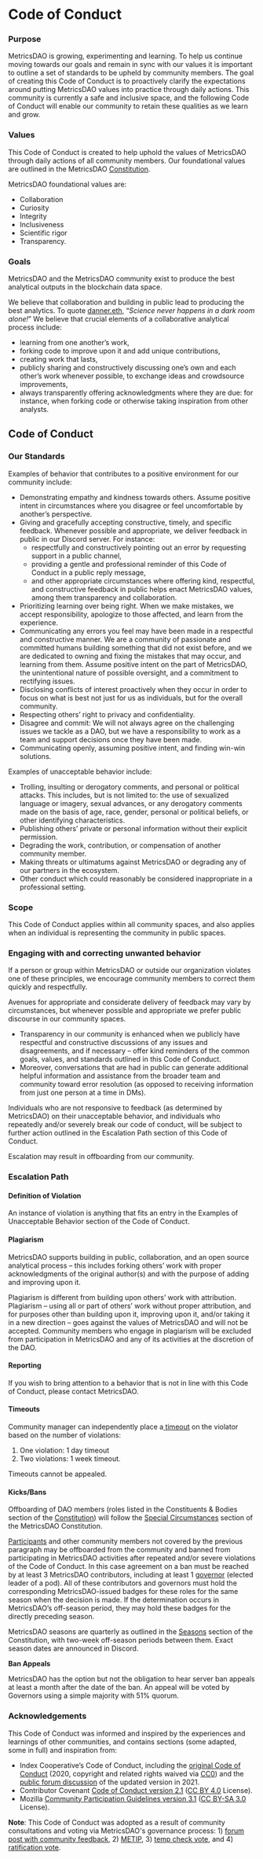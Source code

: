 # Code of Conduct

### Purpose <a href="#purpose-8" id="purpose-8"></a>

MetricsDAO is growing, experimenting and learning. To help us continue moving towards our goals and remain in sync with our values it is important to outline a set of standards to be upheld by community members. The goal of creating this Code of Conduct is to proactively clarify the expectations around putting MetricsDAO values into practice through daily actions. This community is currently a safe and inclusive space, and the following Code of Conduct will enable our community to retain these qualities as we learn and grow.

### Values <a href="#values-9" id="values-9"></a>

This Code of Conduct is created to help uphold the values of MetricsDAO through daily actions of all community members. Our foundational values are outlined in the MetricsDAO [Constitution](https://docs.metricsdao.xyz/metricsdao/constitution).

MetricsDAO foundational values are:

* Collaboration
* Curiosity
* Integrity
* Inclusiveness
* Scientific rigor
* Transparency.

### Goals <a href="#goals-10" id="goals-10"></a>

MetricsDAO and the MetricsDAO community exist to produce the best analytical outputs in the blockchain data space.

We believe that collaboration and building in public lead to producing the best analytics. To quote [danner.eth](https://twitter.com/drakedanner), “_Science never happens in a dark room alone!_” We believe that crucial elements of a collaborative analytical process include:

* learning from one another’s work,
* forking code to improve upon it and add unique contributions,
* creating work that lasts,
* publicly sharing and constructively discussing one’s own and each other’s work whenever possible, to exchange ideas and crowdsource improvements,
* always transparently offering acknowledgments where they are due: for instance, when forking code or otherwise taking inspiration from other analysts.

## Code of Conduct <a href="#code-of-conduct-11" id="code-of-conduct-11"></a>

### Our Standards <a href="#our-standards-12" id="our-standards-12"></a>

Examples of behavior that contributes to a positive environment for our community include:

* Demonstrating empathy and kindness towards others. Assume positive intent in circumstances where you disagree or feel uncomfortable by another’s perspective.
* Giving and gracefully accepting constructive, timely, and specific feedback. Whenever possible and appropriate, we deliver feedback in public in our Discord server. For instance:
  * respectfully and constructively pointing out an error by requesting support in a public channel,
  * providing a gentle and professional reminder of this Code of Conduct in a public reply message,
  * and other appropriate circumstances where offering kind, respectful, and constructive feedback in public helps enact MetricsDAO values, among them transparency and collaboration.
* Prioritizing learning over being right. When we make mistakes, we accept responsibility, apologize to those affected, and learn from the experience.
* Communicating any errors you feel may have been made in a respectful and constructive manner. We are a community of passionate and committed humans building something that did not exist before, and we are dedicated to owning and fixing the mistakes that may occur, and learning from them. Assume positive intent on the part of MetricsDAO, the unintentional nature of possible oversight, and a commitment to rectifying issues.
* Disclosing conflicts of interest proactively when they occur in order to focus on what is best not just for us as individuals, but for the overall community.
* Respecting others’ right to privacy and confidentiality.
* Disagree and commit: We will not always agree on the challenging issues we tackle as a DAO, but we have a responsibility to work as a team and support decisions once they have been made.
* Communicating openly, assuming positive intent, and finding win-win solutions.

Examples of unacceptable behavior include:

* Trolling, insulting or derogatory comments, and personal or political attacks. This includes, but is not limited to: the use of sexualized language or imagery, sexual advances, or any derogatory comments made on the basis of age, race, gender, personal or political beliefs, or other identifying characteristics.
* Publishing others’ private or personal information without their explicit permission.
* Degrading the work, contribution, or compensation of another community member.
* Making threats or ultimatums against MetricsDAO or degrading any of our partners in the ecosystem.
* Other conduct which could reasonably be considered inappropriate in a professional setting.

### Scope <a href="#scope-13" id="scope-13"></a>

This Code of Conduct applies within all community spaces, and also applies when an individual is representing the community in public spaces.

### Engaging with and correcting unwanted behavior <a href="#engaging-with-and-correcting-unwanted-behavior-14" id="engaging-with-and-correcting-unwanted-behavior-14"></a>

If a person or group within MetricsDAO or outside our organization violates one of these principles, we encourage community members to correct them quickly and respectfully.

Avenues for appropriate and considerate delivery of feedback may vary by circumstances, but whenever possible and appropriate we prefer public discourse in our community spaces.

* Transparency in our community is enhanced when we publicly have respectful and constructive discussions of any issues and disagreements, and if necessary – offer kind reminders of the common goals, values, and standards outlined in this Code of Conduct.
* Moreover, conversations that are had in public can generate additional helpful information and assistance from the broader team and community toward error resolution (as opposed to receiving information from just one person at a time in DMs).

Individuals who are not responsive to feedback (as determined by MetricsDAO) on their unacceptable behavior, and individuals who repeatedly and/or severely break our code of conduct, will be subject to further action outlined in the Escalation Path section of this Code of Conduct.

Escalation may result in offboarding from our community.

### Escalation Path <a href="#escalation-path-15" id="escalation-path-15"></a>

#### Definition of Violation <a href="#definition-of-violation-16" id="definition-of-violation-16"></a>

An instance of violation is anything that fits an entry in the Examples of Unacceptable Behavior section of the Code of Conduct.

#### Plagiarism <a href="#plagiarism-17" id="plagiarism-17"></a>

MetricsDAO supports building in public, collaboration, and an open source analytical process – this includes forking others’ work with proper acknowledgments of the original author(s) and with the purpose of adding and improving upon it.

Plagiarism is different from building upon others’ work with attribution. Plagiarism – using all or part of others’ work without proper attribution, and for purposes other than building upon it, improving upon it, and/or taking it in a new direction – goes against the values of MetricsDAO and will not be accepted. Community members who engage in plagiarism will be excluded from participation in MetricsDAO and any of its activities at the discretion of the DAO.

#### Reporting <a href="#reporting-18" id="reporting-18"></a>

If you wish to bring attention to a behavior that is not in line with this Code of Conduct, please contact MetricsDAO.

#### Timeouts <a href="#timeouts-19" id="timeouts-19"></a>

Community manager can independently place a[ timeout](https://support.discord.com/hc/en-us/articles/4413305239191-Time-Out-FAQ) on the violator based on the number of violations:

1. One violation: 1 day timeout
2. Two violations: 1 week timeout.

Timeouts cannot be appealed.

#### Kicks/Bans <a href="#kicksbans-20" id="kicksbans-20"></a>

Offboarding of DAO members (roles listed in the Constituents & Bodies section of the [Constitution](https://docs.metricsdao.xyz/metricsdao/constitution)) will follow the [Special Circumstances](https://docs.metricsdao.xyz/metricsdao/constitution#section-iii-special-circumstances) section of the MetricsDAO Constitution.

[Participants](https://docs.metricsdao.xyz/metricsdao/team-structure) and other community members not covered by the previous paragraph may be offboarded from the community and banned from participating in MetricsDAO activities after repeated and/or severe violations of the Code of Conduct. In this case agreement on a ban must be reached by at least 3 MetricsDAO contributors, including at least 1 [governor](https://docs.metricsdao.xyz/metricsdao/constitution#section-v-constituents-and-bodies) (elected leader of a pod). All of these contributors and governors must hold the corresponding MetricsDAO-issued badges for these roles for the same season when the decision is made. If the determination occurs in MetricsDAO’s off-season period, they may hold these badges for the directly preceding season.

MetricsDAO seasons are quarterly as outlined in the [Seasons](https://docs.metricsdao.xyz/metricsdao/constitution#section-vi-seasons) section of the Constitution, with two-week off-season periods between them. Exact season dates are announced in Discord.

**Ban Appeals**

MetricsDAO has the option but not the obligation to hear server ban appeals at least a month after the date of the ban. An appeal will be voted by Governors using a simple majority with 51% quorum.

### Acknowledgements <a href="#acknowledgements-22" id="acknowledgements-22"></a>

This Code of Conduct was informed and inspired by the experiences and learnings of other communities, and contains sections (some adapted, some in full) and inspiration from:

* Index Cooperative’s Code of Conduct, including the [original Code of Conduct](https://github.com/IndexCoop/IIPS/blob/master/IIPS/iip-003.md) (2020, copyright and related rights waived via [CC0](https://creativecommons.org/publicdomain/zero/1.0/)) and the [public forum discussion](https://gov.indexcoop.com/t/discussion-affirming-our-code-of-conduct-and-guiding-principles/2404) of the updated version in 2021.
* Contributor Covenant [Code of Conduct version 2.1](https://www.contributor-covenant.org/version/2/1/code\_of\_conduct/) ([CC BY 4.0](https://github.com/EthicalSource/contributor\_covenant/blob/release/LICENSE.md) License).
* Mozilla [Community Participation Guidelines version 3.1](https://www.mozilla.org/en-US/about/governance/policies/participation/) ([CC BY-SA 3.0](https://creativecommons.org/licenses/by-sa/3.0/) License).

**Note**: This Code of Conduct was adopted as a result of community consultations and voting via MetricsDAO's governance process: 1) [forum post with community feedback](https://discourse.metricsdao.xyz/t/proposal-metricsdao-code-of-conduct/237), 2) [METIP](https://discourse.metricsdao.xyz/t/metip-6-adopt-the-metricsdao-code-of-conduct/244), 3) [temp check vote](https://snapshot.org/#/temp.metricsdao.eth/proposal/0xd05bd2d33cc8e2f284962c46f8a1854d7f030a84a0b50c30f98d4ede087d844d), and 4) [ratification vote](https://snapshot.org/#/vote.metricsdao.eth/proposal/0x0373a0df2d6cec3a4aeb71b130540cb436ced22a2b7b88e1002f8a323c7828ba).

